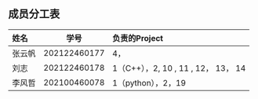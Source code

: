 ## 成员分工表
|姓名|学号|负责的Project|
| :-----| :----: | :---- |
|张云帆|202122460177|4，|
|刘志|202122460178|1（C++），2, 10 , 11 , 12， 13， 14|
|李风哲|202100460078|1（python），2，19|
